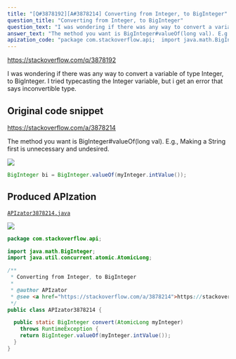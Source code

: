 ```yaml
---
title: "[Q#3878192][A#3878214] Converting from Integer, to BigInteger"
question_title: "Converting from Integer, to BigInteger"
question_text: "I was wondering if there was any way to convert a variable of type Integer, to BigInteger. I tried typecasting the Integer variable, but i get an error that says inconvertible type."
answer_text: "The method you want is BigInteger#valueOf(long val). E.g., Making a String first is unnecessary and undesired."
apization_code: "package com.stackoverflow.api;  import java.math.BigInteger; import java.util.concurrent.atomic.AtomicLong;  /**  * Converting from Integer, to BigInteger  *  * @author APIzator  * @see <a href=\"https://stackoverflow.com/a/3878214\">https://stackoverflow.com/a/3878214</a>  */ public class APIzator3878214 {    public static BigInteger convert(AtomicLong myInteger)     throws RuntimeException {     return BigInteger.valueOf(myInteger.intValue());   } }"
---
```


https://stackoverflow.com/q/3878192

I was wondering if there was any way to convert a variable of type Integer, to BigInteger. I tried typecasting the Integer variable, but i get an error that says inconvertible type.



## Original code snippet

https://stackoverflow.com/a/3878214

The method you want is BigInteger#valueOf(long val).
E.g.,
Making a String first is unnecessary and undesired.

<div class="code-logo"><img src="/stackoverflow.png" /></div>

```java
BigInteger bi = BigInteger.valueOf(myInteger.intValue());
```

## Produced APIzation

[`APIzator3878214.java`](https://github.com/pasqualesalza/apization-temp-data/raw/master/search/APIzator3878214.java)

<div class="code-logo"><img src="/apizator.png" /></div>

```java
package com.stackoverflow.api;

import java.math.BigInteger;
import java.util.concurrent.atomic.AtomicLong;

/**
 * Converting from Integer, to BigInteger
 *
 * @author APIzator
 * @see <a href="https://stackoverflow.com/a/3878214">https://stackoverflow.com/a/3878214</a>
 */
public class APIzator3878214 {

  public static BigInteger convert(AtomicLong myInteger)
    throws RuntimeException {
    return BigInteger.valueOf(myInteger.intValue());
  }
}

```